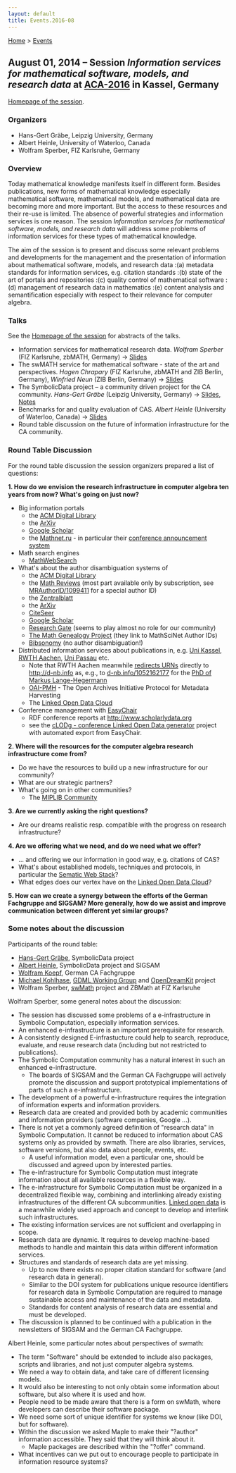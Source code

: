 ```yaml
---
layout: default
title: Events.2016-08
---
```


[Home](index "wikilink") \> [Events](Events "wikilink")
    
## August 01, 2014 &ndash; Session *Information services for mathematical software, models, and research data* at [ACA-2016](http://www.mathematik.uni-kassel.de/ACA2016) in Kassel, Germany 

[Homepage of the session](http://www.emis.de/data/community/aca_2016_information_services.html).

### Organizers

- Hans-Gert Gräbe, Leipzig University, Germany
- Albert Heinle, University of Waterloo, Canada
- Wolfram Sperber, FIZ Karlsruhe, Germany

### Overview

Today mathematical knowledge manifests itself in different form. Besides publications, new forms of mathematical knowledge especially mathematical software, mathematical models, and mathematical data are becoming more and more important. But the access to these resources and their re-use is limited. The absence of powerful strategies and information services is one reason. The session *Information services for mathematical software, models, and research data* will address some problems of information services for these types of mathematical knowledge.

The aim of the session is to present and discuss some relevant problems and developments for the management and the presentation of information about mathematical software, models, and research data
:(a) metadata standards for information services, e.g. citation standards
:(b) state of the art of portals and repositories
:(c) quality control of mathematical software
:(d) management of research data in mathematics
:(e) content analysis and semantification especially with respect to their relevance for computer algebra.

###  Talks

See the [Homepage of the session](http://www.emis.de/data/community/aca_2016_information_services.html) for abstracts of the talks.

- Information services for mathematical research data. *Wolfram Sperber* (FIZ Karlsruhe, zbMATH, Germany) -> [Slides](Presentations/aca16-sperber.pdf)
- The swMATH service for mathematical software - state of the art and perspectives. *Hagen Chrapary* (FIZ Karlsruhe, zbMATH and ZIB Berlin, Germany), *Winfried Neun* (ZIB Berlin, Germany) -> [Slides](Presentations/aca16-neun.pdf)
- The SymbolicData project &ndash; a community driven project for the CA community. *Hans-Gert Gräbe* (Leipzig University, Germany) -> [Slides](Presentations/aca16-graebe.pdf), [Notes](Events.2016-08.Graebe "wikilink")
- Benchmarks for and quality evaluation of CAS. *Albert Heinle* (University of Waterloo, Canada) -> [Slides](Presentations/aca16-heinle.pdf)
- Round table discussion on the future of information infrastructure for the CA community. 

###  Round Table Discussion

For the round table discussion the session organizers prepared a list of questions:

**1. How do we envision the research infrastructure in computer algebra ten years from now? What's going on just now?**
- Big information portals
  - the [ACM Digital Library](http://dl.acm.org)
  - the [ArXiv](http://arxiv.org)
  - [Google Scholar](https://scholar.google.com)
  - the [Mathnet.ru](http://www.mathnet.ru) - in particular their [conference announcement system](http://www.mathnet.ru/php/conference.phtml)
- Math search engines
  - [MathWebSearch](http://search.mathweb.org/) 
- What's about the author disambiguation systems of 
  - the [ACM Digital Library](http://dl.acm.org/author_page.cfm?id=81479660561&CFID=815707619&CFTOKEN=13404294)
  - the [Math Reviews](http://www.ams.org/mathscinet/) (most part available only by subscription, see  [MRAuthorID/1099411](http://www.ams.org/mathscinet/MRAuthorID/1099411) for a special author ID)
  - the [Zentralblatt](https://zbmath.org/authors/?q=ai:heinle.albert)
  - the [ArXiv](http://arxiv.org:443/find/math/1/au:+Heinle_A/0/1/0/all/0/1)
  - [CiteSeer](http://citeseerx.ist.psu.edu/viewauth/summary?aid=1654916)
  - [Google Scholar](https://scholar.google.com/scholar?q=Hans-Gert+Gräbe)
  - [Research Gate](https://www.researchgate.net) (seems to play almost no role for our community)
  - [The Math Genealogy Project](https://genealogy.math.ndsu.nodak.edu/id.php?id=136649) (they link to MathSciNet Author IDs)
  - [Bibsonomy](http://www.bibsonomy.org/search/Hans-Gert%20Gr%c3%a4be) (no author disambiguation!)
- Distributed information services about publications in, e.g. [Uni Kassel](http://kobra.bibliothek.uni-kassel.de/), [RWTH Aachen](http://publications.rwth-aachen.de/), [Uni Passau](https://opus4.kobv.de/opus4-uni-passau/home) etc.
  - Note that RWTH Aachen meanwhile [redirects URNs](http://nbn-resolving.de/urn:nbn:de:hbz:82-opus-49933) directly to http://d-nb.info as, e.g., to [d-nb.info/1052162177](http://d-nb.info/1052162177) for the [PhD of Markus Lange-Hegermann](http://symbolicdata.org/Data/Dissertation/LangeHegermann_14)
  - [OAI-PMH](https://www.openarchives.org/pmh/) - The Open Archives Initiative Protocol for Metadata Harvesting 
  - The [Linked Open Data Cloud](http://lod-cloud.net/)
- Conference management with [EasyChair](http://easychair.org/)
  - RDF conference reports at http://www.scholarlydata.org
  - see the [cLODg - conference Linked Open Data generator](https://github.com/AnLiGentile/cLODg) project with automated export from EasyChair.

**2. Where will the resources for the computer algebra research infrastructure come from?**
- Do we have the resources to build up a new infrastructure for our community?
- What are our strategic partners?
- What's going on in other communities?
  - The [MIPLIB Community](http://miplib.zib.de/)

**3. Are we currently asking the right questions?**
- Are our dreams realistic resp. compatible with the progress on research infrastructure?

**4. Are we offering what we need, and do we need what we offer?**
- ... and offering we our information in good way, e.g. citations of CAS?
- What's about established models, techniques and protocols, in particular the [Sematic Web Stack](https://en.wikipedia.org/wiki/Semantic_Web_Stack)? 
- What edges does our vertex have on the [Linked Open Data Cloud](http://lod-cloud.net/)?

**5. How can we create a synergy between the efforts of the German Fachgruppe and SIGSAM? More generally, how do we assist and improve communication between different yet similar groups?**

###  Some notes about the discussion ### 

Participants of the round table:
- [Hans-Gert Gräbe](http://bis.informatik.uni-leipzig.de/HansGertGraebe), SymbolicData project
- [Albert Heinle](https://cs.uwaterloo.ca/~aheinle/), SymbolicData project and SIGSAM
- [Wolfram Koepf](http://www.mathematik.uni-kassel.de/~koepf/), German CA Fachgruppe
- [Michael Kohlhase](https://kwarc.info/people/mkohlhase), [GDML Working Group](https://blog.wias-berlin.de/imu-icm-panel-wdml/tag/gdml/) and [OpenDreamKit](http://opendreamkit.org/) project
- Wolfram Sperber, [swMath](http://swmath.org) project and ZBMath at FIZ Karlsruhe

Wolfram Sperber, some general notes about the discussion: 
- The session has discussed some problems of a e-infrastructure in Symbolic Computation, especially information services. 
- An enhanced e-infrastructure is an important prerequisite for research.
- A consistently designed E-infrastucture could help to search, reproduce, evaluate, and reuse research data (including but not restricted to publications).
- The Symbolic Computation community has a natural interest in such an enhanced e-infrastructure. 
  - The boards of SIGSAM and the German CA Fachgruppe will actively promote the discussion and support prototypical implementations of parts of such a e-infrastructure.
- The development of a powerful e-infrastructure requires the integration of information experts and information providers.
- Research data are created and provided both by academic communities and information providers (software companies, Google ...).
- There is not yet a commonly agreed definition of "research data" in Symbolic Computation. It cannot be reduced to information about CAS systems only as provided by swmath. There are also libraries, services, software versions, but also data about people, events, etc.
  - A useful information model, even a particular one, should be discussed and agreed upon by interested parties. 
- The e-infrastructure for Symbolic Computation must integrate information about all available resources in a flexible way.
- The e-infrastructure for Symbolic Computation must be organized in a decentralized flexible way, combining and interlinking already existing infrastructures of the different CA subcommunities. [Linked open data](http://lod-cloud.net/) is a meanwhile widely used approach and concept to develop and interlink such infrastructures.
- The existing information services are not sufficient and overlapping in scope. 
- Research data are dynamic. It requires to develop machine-based methods to handle and maintain this data within different information services.
- Structures and standards of research data are yet missing.
  - Up to now there exists no proper citation standard for software (and research data in general). 
  - Similar to the DOI system for publications unique resource identifiers for research data in Symbolic Computation are required to manage sustainable access and maintenance of the data and metadata.
  - Standards for content analysis of research data are essential and must be developed.
- The discussion is planned to be continued with a publication in the newsletters of SIGSAM and the German CA Fachgruppe.

Albert Heinle, some particular notes about perspectives of swmath:
- The term "Software" should be extended to include also packages, scripts and libraries, and not just computer algebra systems.
- We need a way to obtain data, and take care of different licensing models.
- It would also be interesting to not only obtain some information about software, but also where it is used and how.
- People need to be made aware that there is a form on swMath, where developers can describe their software package. 
- We need some sort of unique identifier for systems we know (like DOI, but for software).
- Within the discussion we asked Maple to make their "?author" information accessible. They said that they will think about it.
  - Maple packages are described within the "?offer" command. 
- What incentives can we put out to encourage people to participate in information resource systems?
